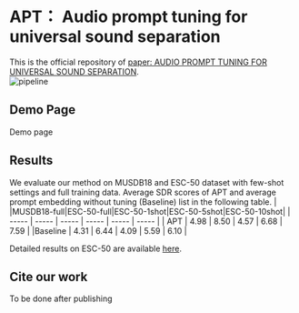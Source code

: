 # APT： Audio prompt tuning for universal sound separation
This is the official repository of [paper: AUDIO PROMPT TUNING FOR UNIVERSAL SOUND SEPARATION](). <br>
![pipeline](https://github.com/redrabbit94/APT-USS/assets/29458099/8058871c-3b3f-4f24-b8ad-1c6d7cbe2a32)

## Demo Page
Demo page 

## Results
We evaluate our method on MUSDB18 and ESC-50 dataset with few-shot settings and full training data. Average SDR scores of APT and average prompt embedding without tuning (Baseline) list in the following table.
|         |MUSDB18-full|ESC-50-full|ESC-50-1shot|ESC-50-5shot|ESC-50-10shot|
|  -----  |   -----    |    -----  |    -----   |    -----   |     -----  |
|   APT   |   4.98     |    8.50   |    4.57    |    6.68    |     7.59    |
|Baseline |   4.31     |    6.44   |    4.09    |    5.59    |     6.10    |

Detailed results on ESC-50 are available [here](https://github.com/redrabbit94/APT-USS/blob/main/Results-ESC50.csv).

## Cite our work
To be done after publishing
